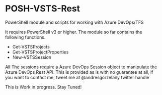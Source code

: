 # POSH-VSTS-Rest
PowerShell module and scripts for working with Azure DevOps/TFS

It requires PowerShell v3 or higher.
The module so far contains the following functions.

   * Get-VSTSProjects
   * Get-VSTSProjectProperties
   * New-VSTSSession

All The sessions require a Azure DevOps Session object to manipulate the Azure DevOps Rest API.
This is provided as is with no guarantee at all, if you want to contact me, tweet me at @andresgorzelany twitter handle

This is Work in progress. Stay Tuned!


